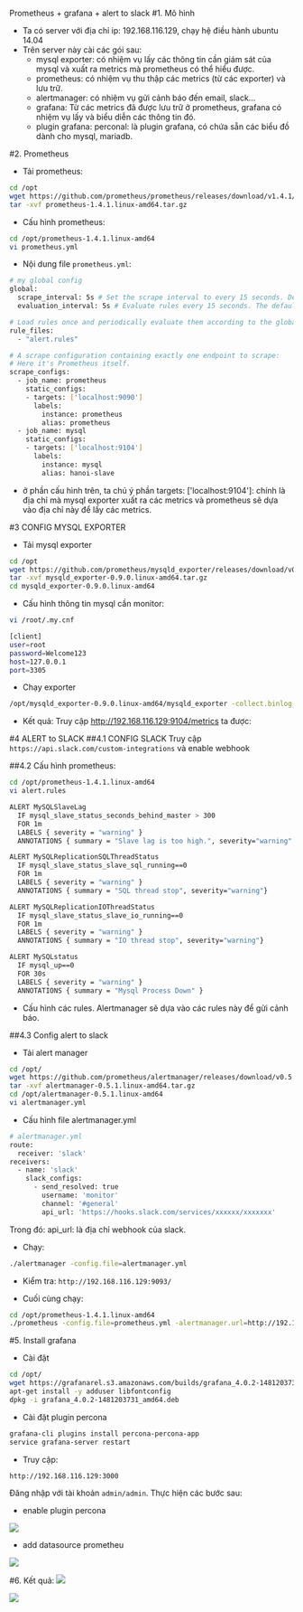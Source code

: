 Prometheus + grafana + alert to slack
#1. Mô hình
- Ta có server với địa chỉ ip: 192.168.116.129, chạy hệ điều hành ubuntu 14.04
- Trên server này cài các gói sau:
  - mysql exporter: có nhiệm vụ lấy các thông tin cần giám sát của mysql và xuất ra metrics mà prometheus có thể hiểu được.
  - prometheus: có nhiệm vụ thu thập các metrics (từ các exporter) và lưu trữ.
  - alertmanager: có nhiệm vụ gửi cảnh báo đến email, slack...
  - grafana: Từ các metrics đã được lưu trữ ở prometheus, grafana có nhiệm vụ lấy và biểu diễn các thông tin đó.
  - plugin grafana: perconal: là plugin grafana, có chứa sẵn các biểu đồ dành cho mysql, mariadb.

#2. Prometheus
- Tải prometheus:  
```sh
cd /opt
wget https://github.com/prometheus/prometheus/releases/download/v1.4.1/prometheus-1.4.1.linux-amd64.tar.gz
tar -xvf prometheus-1.4.1.linux-amd64.tar.gz
```
- Cấu hình prometheus:
```sh
cd /opt/prometheus-1.4.1.linux-amd64
vi prometheus.yml
```
- Nội dung file `prometheus.yml`: 
```sh
# my global config
global:
  scrape_interval: 5s # Set the scrape interval to every 15 seconds. Default is every 1 minute.
  evaluation_interval: 5s # Evaluate rules every 15 seconds. The default is every 1 minute.

# Load rules once and periodically evaluate them according to the global 'evaluation_interval'.
rule_files:
  - "alert.rules"

# A scrape configuration containing exactly one endpoint to scrape:
# Here it's Prometheus itself.
scrape_configs:
  - job_name: prometheus
    static_configs:
    - targets: ['localhost:9090']
      labels:
        instance: prometheus
        alias: prometheus
  - job_name: mysql
    static_configs:
    - targets: ['localhost:9104']
      labels:
        instance: mysql
        alias: hanoi-slave
```
- ở phần cấu hình trên, ta chú ý phần targets: ['localhost:9104']: chính là địa chỉ mà mysql exporter xuất ra các metrics và prometheus sẽ dựa vào địa chỉ này để lấy các metrics.

#3 CONFIG MYSQL EXPORTER
- Tải mysql exporter
```sh
cd /opt
wget https://github.com/prometheus/mysqld_exporter/releases/download/v0.9.0/mysqld_exporter-0.9.0.linux-amd64.tar.gz
tar -xvf mysqld_exporter-0.9.0.linux-amd64.tar.gz
cd mysqld_exporter-0.9.0.linux-amd64
```
- Cấu hình thông tin mysql cần monitor:
```sh
vi /root/.my.cnf
```
```sh
[client]
user=root
password=Welcome123
host=127.0.0.1
port=3305
```
- Chạy exporter
```sh
/opt/mysqld_exporter-0.9.0.linux-amd64/mysqld_exporter -collect.binlog_size=true -collect.info_schema.processlist=true
```
- Kết quả: Truy cập http://192.168.116.129:9104/metrics ta được:

#4 ALERT to SLACK
##4.1 CONFIG SLACK
Truy cập `https://api.slack.com/custom-integrations` và enable webhook

##4.2 Cấu hình prometheus: 
```sh
cd /opt/prometheus-1.4.1.linux-amd64
vi alert.rules
```
```sh
ALERT MySQLSlaveLag
  IF mysql_slave_status_seconds_behind_master > 300
  FOR 1m
  LABELS { severity = "warning" }
  ANNOTATIONS { summary = "Slave lag is too high.", severity="warning" }

ALERT MySQLReplicationSQLThreadStatus
  IF mysql_slave_status_slave_sql_running==0
  FOR 1m
  LABELS { severity = "warning" }
  ANNOTATIONS { summary = "SQL thread stop", severity="warning"}

ALERT MySQLReplicationIOThreadStatus
  IF mysql_slave_status_slave_io_running==0
  FOR 1m
  LABELS { severity = "warning" }
  ANNOTATIONS { summary = "IO thread stop", severity="warning"}

ALERT MySQLstatus
  IF mysql_up==0
  FOR 30s
  LABELS { severity = "warning" }
  ANNOTATIONS { summary = "Mysql Process Down" }
```
- Cấu hình các rules. Alertmanager sẽ dựa vào các rules này để gửi cảnh báo.

##4.3 Config alert to slack
- Tải alert manager
```sh
cd /opt/
wget https://github.com/prometheus/alertmanager/releases/download/v0.5.1/alertmanager-0.5.1.linux-amd64.tar.gz
tar -xvf alertmanager-0.5.1.linux-amd64.tar.gz
cd /opt/alertmanager-0.5.1.linux-amd64
vi alertmanager.yml
```
- Cấu hình file alertmanager.yml
```sh
# alertmanager.yml
route:
  receiver: 'slack'
receivers:
  - name: 'slack'
    slack_configs:
      - send_resolved: true
        username: 'monitor'
        channel: '#general'
        api_url: 'https://hooks.slack.com/services/xxxxxx/xxxxxxx'
```
Trong đó: api_url: là địa chỉ webhook của slack.

- Chạy:
```sh
./alertmanager -config.file=alertmanager.yml
```
- Kiểm tra: `http://192.168.116.129:9093/`

- Cuối cùng chạy:
```sh
cd /opt/prometheus-1.4.1.linux-amd64
./prometheus -config.file=prometheus.yml -alertmanager.url=http://192.168.116.129:9093
```

#5. Install grafana
- Cài đặt
```sh
cd /opt/
wget https://grafanarel.s3.amazonaws.com/builds/grafana_4.0.2-1481203731_amd64.deb
apt-get install -y adduser libfontconfig
dpkg -i grafana_4.0.2-1481203731_amd64.deb
```
- Cài đặt plugin percona
```sh
grafana-cli plugins install percona-percona-app
service grafana-server restart
```
- Truy cập: 
```sh
http://192.168.116.129:3000
```
Đăng nhập với tài khoản `admin/admin`. Thực hiện các bước sau: 
- enable plugin percona

![](http://image.prntscr.com/image/a1d67911a9274ce3b708e6d7edeb8da6.png)

- add datasource prometheu

![](http://image.prntscr.com/image/4d7a1e5565874b9a8ebb0c0313573e9e.png)

#6. Kết quả: 
![](http://image.prntscr.com/image/187ed17f74634219b1c4510951a8ee1e.png)

![](http://image.prntscr.com/image/416e4a6b546b434b9c244fd58eb7e311.png)